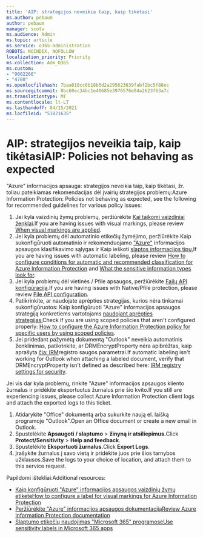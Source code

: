 ```yaml
---
title: 'AIP: strategijos neveikia taip, kaip tikėtasi'
ms.author: pebaum
author: pebaum
manager: scotv
ms.audience: Admin
ms.topic: article
ms.service: o365-administration
ROBOTS: NOINDEX, NOFOLLOW
localization_priority: Priority
ms.collection: Adm_O365
ms.custom:
- "9002266"
- "4780"
ms.openlocfilehash: 7baa010cc0b18b5d2a295623639fabf2bc5f88ec
ms.sourcegitcommit: 8bc60ec34bc1e40685e3976576e04a2623f63a7c
ms.translationtype: MT
ms.contentlocale: lt-LT
ms.lasthandoff: 04/15/2021
ms.locfileid: "51821635"
---
```

# <a name="aip-policies-not-behaving-as-expected"></a><span data-ttu-id="4391c-102">AIP: strategijos neveikia taip, kaip tikėtasi</span><span class="sxs-lookup"><span data-stu-id="4391c-102">AIP: Policies not behaving as expected</span></span>

<span data-ttu-id="4391c-103">"Azure" informacijos apsauga: strategijos neveikia taip, kaip tikėtasi, žr. toliau pateikiamas rekomendacijas dėl įvairių strategijos problemų:</span><span class="sxs-lookup"><span data-stu-id="4391c-103">Azure Information Protection: Policies not behaving as expected, see the following for recommended guidelines for various policy issues:</span></span>

1. <span data-ttu-id="4391c-104">Jei kyla vaizdinių žymų problemų, peržiūrėkite [Kai taikomi vaizdiniai ženklai](https://docs.microsoft.com/azure/information-protection/configure-policy-markings#when-visual-markings-are-applied).</span><span class="sxs-lookup"><span data-stu-id="4391c-104">If you are having issues with visual markings, please review [When visual markings are applied](https://docs.microsoft.com/azure/information-protection/configure-policy-markings#when-visual-markings-are-applied).</span></span>
2. <span data-ttu-id="4391c-105">Jei kyla problemų dėl automatinio etikečių žymėjimo, peržiūrėkite Kaip sukonfigūruoti automatinio ir rekomenduojamo ["Azure"](https://docs.microsoft.com/azure/information-protection/configure-policy-classification) informacijos apsaugos klasifikavimo sąlygas ir Kaip ieškoti [slaptos informacijos tipų.](https://docs.microsoft.com/microsoft-365/compliance/sensitive-information-type-entity-definitions)</span><span class="sxs-lookup"><span data-stu-id="4391c-105">If you are having issues with automatic labeling, please review [How to configure conditions for automatic and recommended classification for Azure Information Protection](https://docs.microsoft.com/azure/information-protection/configure-policy-classification) and [What the sensitive information types look for](https://docs.microsoft.com/microsoft-365/compliance/sensitive-information-type-entity-definitions).</span></span>
3. <span data-ttu-id="4391c-106">Jei kyla problemų dėl vietinės / Pfile apsaugos, peržiūrėkite [Failų API konfigūracija](https://docs.microsoft.com/azure/information-protection/develop/file-api-configuration).</span><span class="sxs-lookup"><span data-stu-id="4391c-106">If you are having issues with Native/Pfile protection, please review [File API configuration](https://docs.microsoft.com/azure/information-protection/develop/file-api-configuration).</span></span>
4. <span data-ttu-id="4391c-107">Patikrinkite, ar naudojate aprėpties strategijas, kurios nėra tinkamai sukonfigūruotos: Kaip konfigūruoti "Azure" informacijos apsaugos strategiją konkretiems vartotojams [naudojant aprėpties strategijas.](https://docs.microsoft.com/azure/information-protection/configure-policy-scope)</span><span class="sxs-lookup"><span data-stu-id="4391c-107">Check if you are using scoped policies that aren't configured properly: [How to configure the Azure Information Protection policy for specific users by using scoped policies](https://docs.microsoft.com/azure/information-protection/configure-policy-scope).</span></span>
5. <span data-ttu-id="4391c-108">Jei pridedant pažymėtą dokumentą "Outlook" neveikia automatinis ženklinimas, patikrinkite, ar DRMEncryptProperty nėra apibrėžtas, kaip aprašyta [čia: IRM](https://docs.microsoft.com/deployoffice/security/protect-sensitive-messages-and-documents-by-using-irm-in-office#office-2016-irm-registry-key-options)registro saugos parametrai.</span><span class="sxs-lookup"><span data-stu-id="4391c-108">If automatic labeling isn't working for Outlook when attaching a labeled document, verify that DRMEncryptProperty isn't defined as described here: [IRM registry settings for security](https://docs.microsoft.com/deployoffice/security/protect-sensitive-messages-and-documents-by-using-irm-in-office#office-2016-irm-registry-key-options).</span></span>

<span data-ttu-id="4391c-109">Jei vis dar kyla problemų, rinkite "Azure" informacijos apsaugos kliento žurnalus ir pridėkite eksportuotus žurnalus prie šio kvito.</span><span class="sxs-lookup"><span data-stu-id="4391c-109">If you still are experiencing issues, please collect Azure Information Protection client logs and attach the exported logs to this ticket.</span></span>

1. <span data-ttu-id="4391c-110">Atidarykite "Office" dokumentą arba sukurkite naują el. laišką programoje "Outlook".</span><span class="sxs-lookup"><span data-stu-id="4391c-110">Open an Office document or create a new email in Outlook.</span></span>
2. <span data-ttu-id="4391c-111">Spustelėkite **Apsaugoti / slaptumo**  >  **žinyną ir atsiliepimus.**</span><span class="sxs-lookup"><span data-stu-id="4391c-111">Click **Protect/Sensitivity** > **Help and feedback**.</span></span>
3. <span data-ttu-id="4391c-112">Spustelėkite **Eksportuoti žurnalus.**</span><span class="sxs-lookup"><span data-stu-id="4391c-112">Click **Export Logs**.</span></span>
4. <span data-ttu-id="4391c-113">Įrašykite žurnalus į savo vietą ir pridėkite juos prie šios tarnybos užklausos.</span><span class="sxs-lookup"><span data-stu-id="4391c-113">Save the logs to your choice of location, and attach them to this service request.</span></span>

<span data-ttu-id="4391c-114">Papildomi ištekliai:</span><span class="sxs-lookup"><span data-stu-id="4391c-114">Additional resources:</span></span>

- [<span data-ttu-id="4391c-115">Kaip konfigūruoti "Azure" informacijos apsaugos vaizdinių žymų etiketę</span><span class="sxs-lookup"><span data-stu-id="4391c-115">How to configure a label for visual markings for Azure Information Protection</span></span>](https://docs.microsoft.com/azure/information-protection/configure-policy-markings)
- [<span data-ttu-id="4391c-116">Peržiūrėkite "Azure" informacijos apsaugos dokumentaciją</span><span class="sxs-lookup"><span data-stu-id="4391c-116">Review Azure Information Protection documentation</span></span>](https://docs.microsoft.com/azure/information-protection/what-is-information-protection)
- [<span data-ttu-id="4391c-117">Slaptumo etikečių naudojimas "Microsoft 365" programose</span><span class="sxs-lookup"><span data-stu-id="4391c-117">Use sensitivity labels in Microsoft 365 apps</span></span>](https://docs.microsoft.com/microsoft-365/compliance/sensitivity-labels-office-apps)

